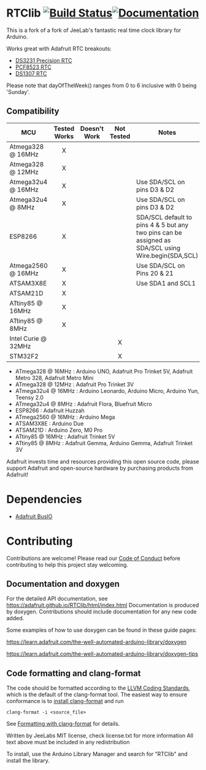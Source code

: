 # RTClib [![Build Status](https://github.com/adafruit/RTClib/workflows/Arduino%20Library%20CI/badge.svg)](https://github.com/adafruit/RTClib/actions)[![Documentation](https://github.com/adafruit/ci-arduino/blob/master/assets/doxygen_badge.svg)](http://adafruit.github.io/RTClib/html/index.html)

This is a fork of a fork of JeeLab's fantastic real time clock library for Arduino.

Works great with Adafruit RTC breakouts:

- [DS3231 Precision RTC](https://www.adafruit.com/product/3013)
- [PCF8523 RTC](https://www.adafruit.com/product/3295)
- [DS1307 RTC](https://www.adafruit.com/product/3296)

Please note that dayOfTheWeek() ranges from 0 to 6 inclusive with 0 being 'Sunday'.

<!-- START COMPATIBILITY TABLE -->

## Compatibility

MCU                | Tested Works | Doesn't Work | Not Tested  | Notes
------------------ | :----------: | :----------: | :---------: | -----
Atmega328 @ 16MHz  |      X       |             |            |
Atmega328 @ 12MHz  |      X       |             |            |
Atmega32u4 @ 16MHz |      X       |             |            | Use SDA/SCL on pins D3 &amp; D2
Atmega32u4 @ 8MHz  |      X       |             |            | Use SDA/SCL on pins D3 &amp; D2
ESP8266            |      X       |             |            | SDA/SCL default to pins 4 &amp; 5 but any two pins can be assigned as SDA/SCL using Wire.begin(SDA,SCL)
Atmega2560 @ 16MHz |      X       |             |            | Use SDA/SCL on Pins 20 &amp; 21
ATSAM3X8E          |      X       |             |            | Use SDA1 and SCL1
ATSAM21D           |      X       |             |            |
ATtiny85 @ 16MHz   |      X       |             |            |
ATtiny85 @ 8MHz    |      X       |             |            |
Intel Curie @ 32MHz |             |             |     X       |
STM32F2            |             |             |     X       |

  * ATmega328 @ 16MHz : Arduino UNO, Adafruit Pro Trinket 5V, Adafruit Metro 328, Adafruit Metro Mini
  * ATmega328 @ 12MHz : Adafruit Pro Trinket 3V
  * ATmega32u4 @ 16MHz : Arduino Leonardo, Arduino Micro, Arduino Yun, Teensy 2.0
  * ATmega32u4 @ 8MHz : Adafruit Flora, Bluefruit Micro
  * ESP8266 : Adafruit Huzzah
  * ATmega2560 @ 16MHz : Arduino Mega
  * ATSAM3X8E : Arduino Due
  * ATSAM21D : Arduino Zero, M0 Pro
  * ATtiny85 @ 16MHz : Adafruit Trinket 5V
  * ATtiny85 @ 8MHz : Adafruit Gemma, Arduino Gemma, Adafruit Trinket 3V

<!-- END COMPATIBILITY TABLE -->
Adafruit invests time and resources providing this open source code, please support Adafruit and open-source hardware by purchasing products from Adafruit!

# Dependencies
 * [Adafruit BusIO](https://github.com/adafruit/Adafruit_BusIO)

# Contributing

Contributions are welcome! Please read our [Code of Conduct](https://github.com/adafruit/RTClib/blob/master/code-of-conduct.md)
before contributing to help this project stay welcoming.

## Documentation and doxygen
For the detailed API documentation, see https://adafruit.github.io/RTClib/html/index.html
Documentation is produced by doxygen. Contributions should include documentation for any new code added.

Some examples of how to use doxygen can be found in these guide pages:

https://learn.adafruit.com/the-well-automated-arduino-library/doxygen

https://learn.adafruit.com/the-well-automated-arduino-library/doxygen-tips

## Code formatting and clang-format
The code should be formatted according to the [LLVM Coding Standards](https://llvm.org/docs/CodingStandards.html), which is the default of the clang-format tool.  The easiest way to ensure conformance is to [install clang-format](https://llvm.org/builds/) and run

```shell
clang-format -i <source_file>
```

See [Formatting with clang-format](https://learn.adafruit.com/the-well-automated-arduino-library/formatting-with-clang-format) for details.

Written by JeeLabs
MIT license, check license.txt for more information
All text above must be included in any redistribution

To install, use the Arduino Library Manager and search for "RTClib" and install the library.
